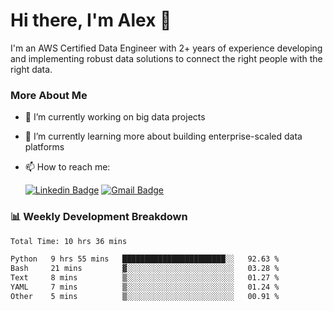 # Hi there, I'm Alex  👋

I'm an AWS Certified Data Engineer with 2+ years of experience developing and implementing robust data solutions to connect the right people with the right data. 

### More About Me

- 🔭 I’m currently working on big data projects
- 🌱 I’m currently learning more about building enterprise-scaled data platforms
- 📫 How to reach me:

  [![Linkedin Badge](https://img.shields.io/badge/LinkedIn-0077B5?style=for-the-badge&logo=linkedin&logoColor=white)](https://www.linkedin.com/in/itsalexchen) [![Gmail Badge](https://img.shields.io/badge/Gmail-D14836?style=for-the-badge&logo=gmail&logoColor=white)](mailto:itsalexchen@gmail.com)




### 📊 Weekly Development Breakdown
<!--START_SECTION:waka-->

```txt
Total Time: 10 hrs 36 mins

Python   9 hrs 55 mins   ███████████████████████░░   92.63 %
Bash     21 mins         ▓░░░░░░░░░░░░░░░░░░░░░░░░   03.28 %
Text     8 mins          ▒░░░░░░░░░░░░░░░░░░░░░░░░   01.27 %
YAML     7 mins          ▒░░░░░░░░░░░░░░░░░░░░░░░░   01.24 %
Other    5 mins          ▒░░░░░░░░░░░░░░░░░░░░░░░░   00.91 %
```

<!--END_SECTION:waka-->
